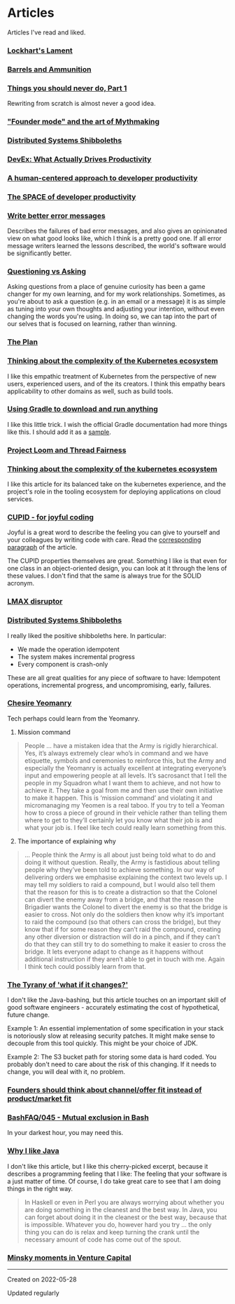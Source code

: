 # Articles

Articles I've read and liked.

### [Lockhart's Lament](https://worrydream.com/refs/Lockhart_2002_-_A_Mathematician's_Lament.pdf)

### [Barrels and Ammunition](https://www.conordewey.com/blog/barrels-and-ammunition/)

### [Things you should never do, Part 1](https://www.joelonsoftware.com/2000/04/06/things-you-should-never-do-part-i/)

Rewriting from scratch is almost never a good idea.

### ["Founder mode" and the art of Mythmaking](https://charity.wtf/2024/12/17/founder-mode-and-the-art-of-mythmaking/)

### [Distributed Systems Shibboleths](https://jolynch.github.io/posts/distsys_shibboleths/)

### [DevEx: What Actually Drives Productivity](https://queue.acm.org/detail.cfm?id=3595878)

### [A human-centered approach to developer productivity](https://ieeexplore.ieee.org/ielx7/52/9994072/09994260.pdf)

### [The SPACE of developer productivity](https://queue.acm.org/detail.cfm?id=3454124)

### [Write better error messages](https://wix-ux.com/when-life-gives-you-lemons-write-better-error-messages-46c5223e1a2f)

Describes the failures of bad error messages, and also gives an opinionated view on what good looks like, which I think is a pretty good one. If all error message writers learned the lessons described, the world's software would be significantly better.

### [Questioning vs Asking](https://candost.blog/questioning-vs-asking/)

Asking questions from a place of genuine curiosity has been a game changer for my own learning, and for my work relationships. Sometimes, as you're about to ask a question (e.g. in an email or a message) it is as simple as tuning into your own thoughts and adjusting your intention, without even changing the words you're using. In doing so, we can tap into the part of our selves that is focused on learning, rather than winning.

### [The Plan](https://web.mnstate.edu/alm/humor/ThePlan.htm)

### [Thinking about the complexity of the Kubernetes ecosystem](https://erkanerol.github.io/post/complexity-of-kubernetes/)

I like this empathic treatment of Kubernetes from the perspective of new users, experienced users, and of the its creators. I think this empathy bears applicability to other domains as well, such as build tools.

### [Using Gradle to download and run anything](https://jonnyzzz.com/blog/2016/03/06/gradle-all-maven-runner/)

I like this little trick. I wish the official Gradle documentation had more things like this. I should add it as a [sample](https://docs.gradle.org/current/samples/index.html).

### [Project Loom and Thread Fairness](https://www.morling.dev/blog/loom-and-thread-fairness/)

### [Thinking about the complexity of the kubernetes ecosystem](https://erkanerol.github.io/post/complexity-of-kubernetes/)

I like this article for its balanced take on the kubernetes experience, and the project's role in the tooling ecosystem for deploying applications on cloud services.

### [CUPID - for joyful coding](https://dannorth.net/2022/02/10/cupid-for-joyful-coding/)

Joyful is a great word to describe the feeling you can give to yourself and your colleagues by writing code with care. Read the [corresponding paragraph](https://dannorth.net/2022/02/10/cupid-for-joyful-coding/#joyful-software) of the article.

The CUPID properties themselves are great. Something I like is that even for one class in an object-oriented design, you can look at it through the lens of these values. I don't find that the same is always true for the SOLID acronym.

### [LMAX disruptor](https://lmax-exchange.github.io/disruptor/disruptor.html)

### [Distributed Systems Shibboleths](https://jolynch.github.io/posts/distsys_shibboleths/)

I really liked the positive shibboleths here. In particular:

- We made the operation idempotent
- The system makes incremental progress
- Every component is crash-only

These are all great qualities for any piece of software to have: Idempotent operations, incremental progress, and uncompromising, early, failures.

### [Chesire Yeomanry](https://chrisseaton.com/army/)

Tech perhaps could learn from the Yeomanry.

1. Mission command

> People ... have a mistaken idea that the Army is rigidly hierarchical. Yes, it’s always extremely clear who’s in command and we have etiquette, symbols and ceremonies to reinforce this, but the Army and especially the Yeomanry is actually excellent at integrating everyone’s input and empowering people at all levels. It’s sacrosanct that I tell the people in my Squadron what I want them to achieve, and not how to achieve it. They take a goal from me and then use their own initiative to make it happen. This is ‘mission command’ and violating it and micromanaging my Yeomen is a real taboo. If you try to tell a Yeoman how to cross a piece of ground in their vehicle rather than telling them where to get to they’ll certainly let you know what their job is and what your job is. I feel like tech could really learn something from this.

2. The importance of explaining why

> ... People think the Army is all about just being told what to do and doing it without question. Really, the Army is fastidious about telling people why they’ve been told to achieve something. In our way of delivering orders we emphasise explaining the context two levels up. I may tell my soldiers to raid a compound, but I would also tell them that the reason for this is to create a distraction so that the Colonel can divert the enemy away from a bridge, and that the reason the Brigadier wants the Colonel to divert the enemy is so that the bridge is easier to cross. Not only do the soldiers then know why it’s important to raid the compound (so that others can cross the bridge), but they know that if for some reason they can’t raid the compound, creating any other diversion or distraction will do in a pinch, and if they can’t do that they can still try to do something to make it easier to cross the bridge. It lets everyone adapt to change as it happens without additional instruction if they aren’t able to get in touch with me. Again I think tech could possibly learn from that.

### [The Tyrany of 'what if it changes?'](https://chriskiehl.com/article/the-tyranny-of-what-if-it-changes)

I don't like the Java-bashing, but this article touches on an important skill of good software engineers - accurately estimating the cost of hypothetical, future change.

Example 1: An essential implementation of some specification in your stack is notoriously slow at releasing security patches. It might make sense to decouple from this tool quickly. This might be your choice of JDK.

Example 2: The S3 bucket path for storing some data is hard coded. You probably don't need to care about the risk of this changing. If it needs to change, you will deal with it, no problem.

### [Founders should think about channel/offer fit instead of product/market fit](https://jakobgreenfeld.com/channel-offer-fit)

### [BashFAQ/045 - Mutual exclusion in Bash](http://mywiki.wooledge.org/BashFAQ/045)

In your darkest hour, you may need this.

### [Why I like Java](https://blog.plover.com/prog/Java.html)

I don't like this article, but I like this cherry-picked excerpt, because it describes a programming feeling that I like: The feeling that your software is a just matter of time. Of course, I do take great care to see that I am doing things in the right way.

>  In Haskell or even in Perl you are always worrying about whether you are doing something in the cleanest and the best way. In Java, you can forget about doing it in the cleanest or the best way, because that is impossible. Whatever you do, however hard you try ... the only thing you can do is relax and keep turning the crank until the necessary amount of code has come out of the spout.

### [Minsky moments in Venture Capital](https://pivotal.substack.com/p/minsky-moments-in-venture-capital?utm_source=url)

---
Created on 2022-05-28

Updated regularly
